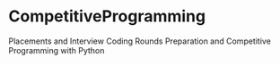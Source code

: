 # CompetitiveProgramming
Placements and Interview Coding Rounds Preparation and Competitive Programming with Python
